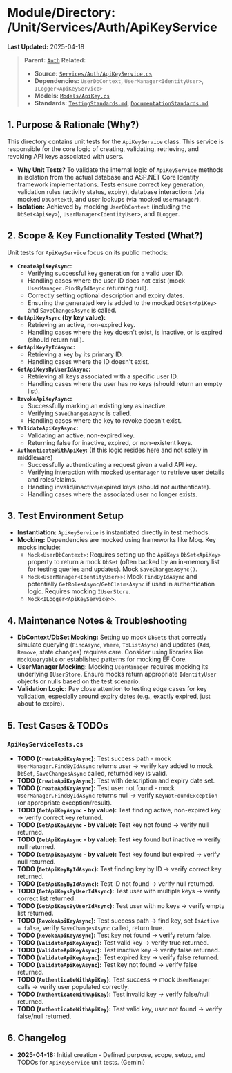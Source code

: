 # Module/Directory: /Unit/Services/Auth/ApiKeyService

**Last Updated:** 2025-04-18

> **Parent:** [`Auth`](../README.md)
> **Related:**
> * **Source:** [`Services/Auth/ApiKeyService.cs`](../../../../../api-server/Services/Auth/ApiKeyService.cs)
> * **Dependencies:** `UserDbContext`, `UserManager<IdentityUser>`, `ILogger<ApiKeyService>`
> * **Models:** [`Models/ApiKey.cs`](../../../../../api-server/Services/Auth/Models/ApiKey.cs)
> * **Standards:** [`TestingStandards.md`](../../../../../Zarichney.Standards/Standards/TestingStandards.md), [`DocumentationStandards.md`](../../../../../Zarichney.Standards/Development/DocumentationStandards.md)

## 1. Purpose & Rationale (Why?)

This directory contains unit tests for the `ApiKeyService` class. This service is responsible for the core logic of creating, validating, retrieving, and revoking API keys associated with users.

* **Why Unit Tests?** To validate the internal logic of `ApiKeyService` methods in isolation from the actual database and ASP.NET Core Identity framework implementations. Tests ensure correct key generation, validation rules (activity status, expiry), database interactions (via mocked `DbContext`), and user lookups (via mocked `UserManager`).
* **Isolation:** Achieved by mocking `UserDbContext` (including the `DbSet<ApiKey>`), `UserManager<IdentityUser>`, and `ILogger`.

## 2. Scope & Key Functionality Tested (What?)

Unit tests for `ApiKeyService` focus on its public methods:

* **`CreateApiKeyAsync`:**
    * Verifying successful key generation for a valid user ID.
    * Handling cases where the user ID does not exist (mock `UserManager.FindByIdAsync` returning null).
    * Correctly setting optional description and expiry dates.
    * Ensuring the generated key is added to the mocked `DbSet<ApiKey>` and `SaveChangesAsync` is called.
* **`GetApiKeyAsync` (by key value):**
    * Retrieving an active, non-expired key.
    * Handling cases where the key doesn't exist, is inactive, or is expired (should return null).
* **`GetApiKeyByIdAsync`:**
    * Retrieving a key by its primary ID.
    * Handling cases where the ID doesn't exist.
* **`GetApiKeysByUserIdAsync`:**
    * Retrieving all keys associated with a specific user ID.
    * Handling cases where the user has no keys (should return an empty list).
* **`RevokeApiKeyAsync`:**
    * Successfully marking an existing key as inactive.
    * Verifying `SaveChangesAsync` is called.
    * Handling cases where the key to revoke doesn't exist.
* **`ValidateApiKeyAsync`:**
    * Validating an active, non-expired key.
    * Returning false for inactive, expired, or non-existent keys.
* **`AuthenticateWithApiKey`:** (If this logic resides here and not solely in middleware)
    * Successfully authenticating a request given a valid API key.
    * Verifying interaction with mocked `UserManager` to retrieve user details and roles/claims.
    * Handling invalid/inactive/expired keys (should not authenticate).
    * Handling cases where the associated user no longer exists.

## 3. Test Environment Setup

* **Instantiation:** `ApiKeyService` is instantiated directly in test methods.
* **Mocking:** Dependencies are mocked using frameworks like Moq. Key mocks include:
    * `Mock<UserDbContext>`: Requires setting up the `ApiKeys` `DbSet<ApiKey>` property to return a mock `DbSet` (often backed by an in-memory list for testing queries and updates). Mock `SaveChangesAsync()`.
    * `Mock<UserManager<IdentityUser>>`: Mock `FindByIdAsync` and potentially `GetRolesAsync`/`GetClaimsAsync` if used in authentication logic. Requires mocking `IUserStore`.
    * `Mock<ILogger<ApiKeyService>>`.

## 4. Maintenance Notes & Troubleshooting

* **DbContext/DbSet Mocking:** Setting up mock `DbSet`s that correctly simulate querying (`FindAsync`, `Where`, `ToListAsync`) and updates (`Add`, `Remove`, state changes) requires care. Consider using libraries like `MockQueryable` or established patterns for mocking EF Core.
* **UserManager Mocking:** Mocking `UserManager` requires mocking its underlying `IUserStore`. Ensure mocks return appropriate `IdentityUser` objects or nulls based on the test scenario.
* **Validation Logic:** Pay close attention to testing edge cases for key validation, especially around expiry dates (e.g., exactly expired, just about to expire).

## 5. Test Cases & TODOs

### `ApiKeyServiceTests.cs`
* **TODO (`CreateApiKeyAsync`):** Test success path - mock `UserManager.FindByIdAsync` returns user -> verify key added to mock `DbSet`, `SaveChangesAsync` called, returned key is valid.
* **TODO (`CreateApiKeyAsync`):** Test with description and expiry date set.
* **TODO (`CreateApiKeyAsync`):** Test user not found - mock `UserManager.FindByIdAsync` returns null -> verify `KeyNotFoundException` (or appropriate exception/result).
* **TODO (`GetApiKeyAsync` - by value):** Test finding active, non-expired key -> verify correct key returned.
* **TODO (`GetApiKeyAsync` - by value):** Test key not found -> verify null returned.
* **TODO (`GetApiKeyAsync` - by value):** Test key found but inactive -> verify null returned.
* **TODO (`GetApiKeyAsync` - by value):** Test key found but expired -> verify null returned.
* **TODO (`GetApiKeyByIdAsync`):** Test finding key by ID -> verify correct key returned.
* **TODO (`GetApiKeyByIdAsync`):** Test ID not found -> verify null returned.
* **TODO (`GetApiKeysByUserIdAsync`):** Test user with multiple keys -> verify correct list returned.
* **TODO (`GetApiKeysByUserIdAsync`):** Test user with no keys -> verify empty list returned.
* **TODO (`RevokeApiKeyAsync`):** Test success path -> find key, set `IsActive = false`, verify `SaveChangesAsync` called, return true.
* **TODO (`RevokeApiKeyAsync`):** Test key not found -> verify return false.
* **TODO (`ValidateApiKeyAsync`):** Test valid key -> verify true returned.
* **TODO (`ValidateApiKeyAsync`):** Test inactive key -> verify false returned.
* **TODO (`ValidateApiKeyAsync`):** Test expired key -> verify false returned.
* **TODO (`ValidateApiKeyAsync`):** Test key not found -> verify false returned.
* **TODO (`AuthenticateWithApiKey`):** Test success -> mock `UserManager` calls -> verify user populated correctly.
* **TODO (`AuthenticateWithApiKey`):** Test invalid key -> verify false/null returned.
* **TODO (`AuthenticateWithApiKey`):** Test valid key, user not found -> verify false/null returned.

## 6. Changelog

* **2025-04-18:** Initial creation - Defined purpose, scope, setup, and TODOs for `ApiKeyService` unit tests. (Gemini)


